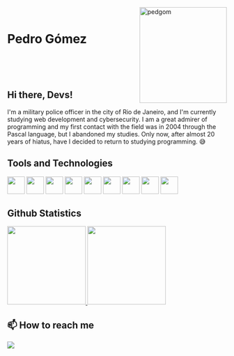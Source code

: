 <div>
   <img align="right" alt="pedgom" width="200" height="220" src="https://media.discordapp.net/attachments/1160672674012479611/1160692015630131321/pedgomrj.jpg?ex=653595ad&is=652320ad&hm=bd0aaa3fe37133d95c9ef882afab54c8927bf78a30c3af52251b37032b8b5d6b&=&width=420&height=579"/>
</div>
<br>

# Pedro Gómez 
<br><br><br>

## Hi there, Devs!
I'm a military police officer in the city of Rio de Janeiro, and I'm currently studying web development and cybersecurity.
I am a great admirer of programming and my first contact with the field was in 2004 through the Pascal language, but I abandoned my studies.
Only now, after almost 20 years of hiatus, have I decided to return to studying programming. 😅
<br>

  

## Tools and Technologies

<div>
  <img loading="lazy" src="https://cdn.jsdelivr.net/gh/devicons/devicon/icons//html5/html5-original.svg" width="40" height="40"/>
  <img loading="lazy" src="https://cdn.jsdelivr.net/gh/devicons/devicon/icons/css3/css3-original.svg" width="40" height="40"/>
  <img loading="lazy" src="https://cdn.jsdelivr.net/gh/devicons/devicon/icons/javascript/javascript-original.svg" width="40" height="40"/>
  <img loading="lazy" src="https://cdn.jsdelivr.net/gh/devicons/devicon/icons/python/python-original.svg" width="40" height="40"/>
  <img loading="lazy" src="https://cdn.jsdelivr.net/gh/devicons/devicon/icons/git/git-original.svg" width="40" height="40"/>
  <img loading="lazy" src="https://cdn.jsdelivr.net/gh/devicons/devicon/icons/github/github-original.svg" width="40" height="40"/>
  <img loading="lazy" src="https://cdn.jsdelivr.net/gh/devicons/devicon/icons/java/java-original.svg" width="40" height="40"/>
  <img loading="lazy" src="https://cdn.jsdelivr.net/gh/devicons/devicon/icons/angularjs/angularjs-original.svg" width="40" height="40"/>
  <img loading="lazy" src="https://cdn.jsdelivr.net/gh/devicons/devicon/icons/kotlin/kotlin-original.svg" width="40" height="40"/>
</div>

## Github Statistics

<div>
<a href="https://github.com/PedGomRJ">
<img loading="lazy" height="180em" src="https://github-readme-stats.vercel.app/api?username=PedGomRJ&show_icons=true&theme=dark&include_all_commits=true&count_private=true"/>
<img loading="lazy" height="180em" src="https://github-readme-stats.vercel.app/api/top-langs/?username=PedGomRJ&layout=compact&langs_count=7&theme=dark"/> <br>
</a>
</div>



## 📫 How to reach me
<a href="https://www.linkedin.com/in/pedgomrj" target="_blank"><img loading="lazy" src="https://img.shields.io/badge/-LinkedIn-%230077B5?style=for-the-badge&logo=linkedin&logoColor=white" target="_blank"></a>


